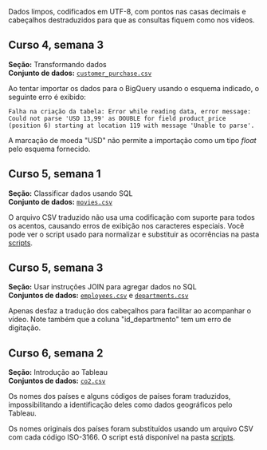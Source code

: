 Dados limpos, codificados em UTF-8, com pontos nas casas decimais e cabeçalhos destraduzidos para que as consultas fiquem como nos vídeos.

## Curso 4, semana 3
**Seção:** Transformando dados  
**Conjunto de dados:** [`customer_purchase.csv`](customer_purchase.csv)

Ao tentar importar os dados para o BigQuery usando o esquema indicado, o seguinte erro é exibido:

```
Falha na criação da tabela: Error while reading data, error message: Could not parse 'USD 13,99' as DOUBLE for field product_price (position 6) starting at location 119 with message 'Unable to parse'. 
```

A marcação de moeda "USD" não permite a importação como um tipo *float* pelo esquema fornecido.

## Curso 5, semana 1
**Seção:** Classificar dados usando SQL  
**Conjunto de dados:** [`movies.csv`](movies.csv)

O arquivo CSV traduzido não usa uma codificação com suporte para todos os acentos, causando erros de exibição nos caracteres especiais. Você pode ver o script usado para normalizar e substituir as ocorrências na pasta [scripts](/scripts).

## Curso 5, semana 3  
**Seção:** Usar instruções JOIN para agregar dados no SQL  
**Conjuntos de dados:** [`employees.csv`](employees.csv) e [`departments.csv`](departments.csv)

Apenas desfaz a tradução dos cabeçalhos para facilitar ao acompanhar o vídeo. Note também que a coluna "id_departmento" tem um erro de digitação.

## Curso 6, semana 2
**Seção:** Introdução ao Tableau  
**Conjuntos de dados:** [`co2.csv`](co2.csv)

Os nomes dos países e alguns códigos de países foram traduzidos, impossibilitando a identificação deles como dados geográficos pelo Tableau.

Os nomes originais dos países foram substituídos usando um arquivo CSV com cada código ISO-3166. O script está disponível na pasta [scripts](/scripts).
